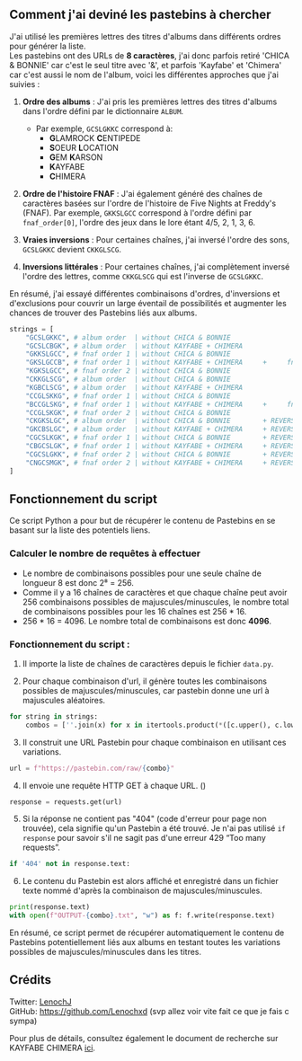 ## Comment j'ai deviné les pastebins à chercher

J'ai utilisé les premières lettres des titres d'albums dans différents ordres pour générer la liste. \
Les pastebins ont des URLs de **8 caractères**, j'ai donc parfois retiré 'CHICA & BONNIE' car c'est le seul titre avec '&', et parfois 'Kayfabe' et 'Chimera' car c'est aussi le nom de l'album, voici les différentes approches que j'ai suivies :

1. **Ordre des albums** : J'ai pris les premières lettres des titres d'albums dans l'ordre défini par le dictionnaire `ALBUM`.
    - Par exemple, `GCSLGKKC` correspond à:
      - **G**LAMROCK **C**ENTIPEDE
      - **S**OEUR **L**OCATION
      - **G**EM **K**ARSON
      - **K**AYFABE
      - **C**HIMERA

2. **Ordre de l'histoire FNAF** : J'ai également généré des chaînes de caractères basées sur l'ordre de l'histoire de Five Nights at Freddy's (FNAF). Par exemple, `GKKSLGCC` correspond à l'ordre défini par `fnaf_order[0]`, l'ordre des jeux dans le lore étant 4/5, 2, 1, 3, 6.

3. **Vraies inversions** : Pour certaines chaînes, j'ai inversé l'ordre des sons, `GCSLGKKC` devient `CKKGLSCG`.

4. **Inversions littérales** : Pour certaines chaînes, j'ai complètement inversé l'ordre des lettres, comme `CKKGLSCG` qui est l'inverse de `GCSLGKKC`.

En résumé, j'ai essayé différentes combinaisons d'ordres, d'inversions et d'exclusions pour couvrir un large éventail de possibilités et augmenter les chances de trouver des Pastebins liés aux albums.

```py
strings = [
    "GCSLGKKC", # album order  | without CHICA & BONNIE
    "GCSLCBGK", # album order  | without KAYFABE + CHIMERA
    "GKKSLGCC", # fnaf order 1 | without CHICA & BONNIE
    "GKSLGCCB", # fnaf order 1 | without KAYFABE + CHIMERA     +     fnaf order 2 | without KAYFABE + CHIMERA
    "KGKSLGCC", # fnaf order 2 | without CHICA & BONNIE
    "CKKGLSCG", # album order  | without CHICA & BONNIE                                                            + TRUE REVERSE
    "KGBCLSCG", # album order  | without KAYFABE + CHIMERA                                                         + TRUE REVERSE
    "CCGLSKKG", # fnaf order 1 | without CHICA & BONNIE                                                            + TRUE REVERSE
    "BCCGLSKG", # fnaf order 1 | without KAYFABE + CHIMERA     +     fnaf order 2 | without KAYFABE + CHIMERA      + TRUE REVERSE
    "CCGLSKGK", # fnaf order 2 | without CHICA & BONNIE                                                            + TRUE REVERSE
    "CKGKSLGC", # album order  | without CHICA & BONNIE        + REVERSE
    "GKCBSLGC", # album order  | without KAYFABE + CHIMERA     + REVERSE
    "CGCSLKGK", # fnaf order 1 | without CHICA & BONNIE        + REVERSE
    "CBGCSLGK", # fnaf order 1 | without KAYFABE + CHIMERA     + REVERSE
    "CGCSLGKK", # fnaf order 2 | without CHICA & BONNIE        + REVERSE
    "CNGCSMGK", # fnaf order 2 | without KAYFABE + CHIMERA     + REVERSE
]
```

## Fonctionnement du script

Ce script Python a pour but de récupérer le contenu de Pastebins en se basant sur la liste des potentiels liens.

### Calculer le nombre de requêtes à effectuer
- Le nombre de combinaisons possibles pour une seule chaîne de longueur 8 est donc 2⁸ = 256.
- Comme il y a 16 chaînes de caractères et que chaque chaîne peut avoir 256 combinaisons possibles de majuscules/minuscules, le nombre total de combinaisons possibles pour les 16 chaînes est 256 * 16. 
- 256 * 16 = 4096.
Le nombre total de combinaisons est donc **4096**.

### Fonctionnement du script :

1. Il importe la liste de chaînes de caractères depuis le fichier `data.py`.

2. Pour chaque combinaison d'url, il génère toutes les combinaisons possibles de majuscules/minuscules, car pastebin donne une url à majuscules aléatoires.
```py
for string in strings: 
    combos = [''.join(x) for x in itertools.product(*([c.upper(), c.lower()] for c in string))]
```

3. Il construit une URL Pastebin pour chaque combinaison en utilisant ces variations.
```py
url = f"https://pastebin.com/raw/{combo}"
```

4. Il envoie une requête HTTP GET à chaque URL. ()
```py
response = requests.get(url)
```

5. Si la réponse ne contient pas "404" (code d'erreur pour page non trouvée), cela signifie qu'un Pastebin a été trouvé. Je n'ai pas utilisé `if response` pour savoir s'il ne sagit pas d'une erreur 429 “Too many requests”.
```py
if '404' not in response.text:
```

6. Le contenu du Pastebin est alors affiché et enregistré dans un fichier texte nommé d'après la combinaison de majuscules/minuscules.
```py
print(response.text)
with open(f"OUTPUT-{combo}.txt", "w") as f: f.write(response.text)
```

En résumé, ce script permet de récupérer automatiquement le contenu de Pastebins potentiellement liés aux albums en testant toutes les variations possibles de majuscules/minuscules dans les titres.

## Crédits

Twitter: [LenochJ](https://x.com/LenochJ) \
GitHub: https://github.com/Lenochxd (svp allez voir vite fait ce que je fais c sympa)


Pour plus de détails, consultez également le document de recherche sur KAYFABE CHIMERA [ici](https://docs.google.com/document/d/1SLhbY3WaDxb8DcWcZYzIluFm9DeSRDdV1CH3rmn6bbI/edit).
